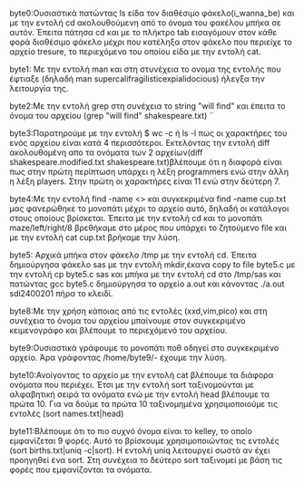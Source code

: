 byte0:Ουσιαστικά πατώντας ls είδα τον διαθέσιμο φάκελο(i_wanna_be) και με την εντολή cd ακολουθούμενη από το όνομα του φακέλου μπήκα σε αυτόν. Έπειτα πάτησα cd και με το πλήκτρο tab εισαγόμουν στον κάθε φορά διαθέσιμο φάκελο μέχρι που κατέληξα στον φάκελο που περιείχε το αρχείο tresure, το περιεχόμενο του οποίου είδα με την εντολή cat.

byte1: Με την εντολή man και στη στυνέχεια το ονομα της εντολής που έφτιαξε (δηλαδή man supercalifragilisticexpialidocious) ήλεγξα την λειτουργία της.
 
byte2:Με την εντολή grep στη συνέχεια το string "will find" και έπειτα το όνομα του αρχείου (grep "will find" shakespeare.txt) ¨

byte3:Παρατηρούμε με την εντολή $ wc -c ή ls -l πως οι χαρακτήρες του ενός αρχείου είναι κατά 4 περισσότεροι. Εκτελόντας την εντολή diff ακολουθομένη απο τα ονόματα των 2 αρχείων(diff shakespeare.modified.txt  shakespeare.txt)βλέπουμε ότι η διαφορά είναι πως στην πρώτη περίπτωση υπάρχει η λέξη programmers ενώ στην άλλη η λέξη players. Στην πρώτη οι χαρακτήρες είναι 11 ενώ στην δεύτερη 7.

byte4:Με την εντολή find -name <<file name>> και συγκεκριμένα find -name cup.txt μας φανερώθηκε το μονοπάτι μέχρι το αρχείο αυτό, δηλαδή οι κατάλογοι στους οποίους βρίσκεται. Έπειτα με την εντολή cd και το μονοπάτι maze/left/right/8 βρεθήκαμε στο μέρος που υπάρχει το ζητούμενο file και με την εντολή cat cup.txt βρήκαμε την λύση.

byte5: Αρχικά μπήκα στον φάκελο /tmp με την εντολή cd. Έπειτα δημιούργησα φάκελο sas με την εντολή mkdir,έκανα copy to file byte5.c με την εντολή cp byte5.c sas και μπήκα με την εντολή cd στο /tmp/sas και πατώντας gcc byte5.c δημιούργησα το αρχείο a.out και κάνοντας ./a.out sdi2400201 πήρα το κλειδί.

byte8:Με την χρήση κάποιας από τις εντολές (xxd,vim,pico) και στη συνέχεια το όνομα του αρχείου μπαίνουμε στον συγκεκριμένο κειμενογράφο και βλέπουμε το περιεχόμενό του αρχείου.

byte9:Ουσιαστικά γράφουμε το μονοπάτι ποθ οδηγεί στο συγκεκριμένο αρχείο. Άρα γράφοντας /home/byte9/- έχουμε την λύση.

byte10:Ανοίγοντας το αρχείο με την εντολή cat βλέπουμε τα διάφορα ονόματα που περιέχει. Έτσι με την εντολή sort ταξινομούνται με αλφαβητική σειρά τα ονόματα ενώ με την εντολή head βλέπουμε τα πρώτα 10. Για να δούμε τα πρώτα 10 ταξινομημένα χρησιμοποιούμε τις εντολές (sort names.txt|head)

byte11:Βλέπουμε ότι το πιο συχνό όνομα είναι το kelley, το οποίο εμφανίζεται 9 φορές. Αυτό το βρίσκουμε χρησιμοποιώντας τις εντολές (sort births.txt|uniq -c|sort). Η εντολή uniq λειτουργεί σωστά αν έχει προηγηθεί ένα sort. Στη συνέχεια το δεύτερο sort ταξινομεί με βάση τις φορές που εμφανίζονται τα ονόματα.   
